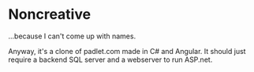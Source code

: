 # Noncreative
...because I can't come up with names.

Anyway, it's a clone of padlet.com made in C# and Angular. It should just require a backend SQL server and a webserver to run ASP.net. 
